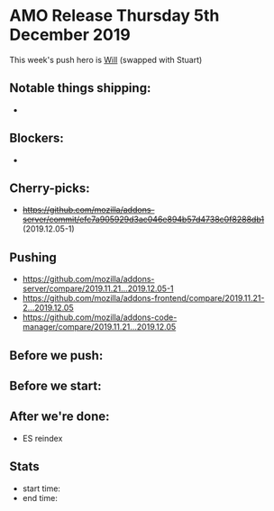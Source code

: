 # AMO Release Thursday 5th December 2019

This week's push hero is [Will](https://github.com/willdurand/) (swapped with Stuart)

## Notable things shipping:

*

## Blockers:

*

## Cherry-picks:
* ~~https://github.com/mozilla/addons-server/commit/efc7a905929d3ac046e894b57d4738c0f8288db1~~ (2019.12.05-1)

## Pushing

- https://github.com/mozilla/addons-server/compare/2019.11.21...2019.12.05-1
- https://github.com/mozilla/addons-frontend/compare/2019.11.21-2...2019.12.05
- https://github.com/mozilla/addons-code-manager/compare/2019.11.21...2019.12.05

## Before we push:

## Before we start:

## After we're done:
* ES reindex
 
## Stats

- start time:
- end time:
